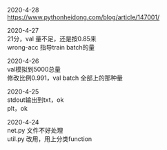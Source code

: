 2020-4-28  
https://www.pythonheidong.com/blog/article/147001/  

2020-4-27  
21分，val 量不足，还是按0.85来  
wrong-acc 指导train batch的量  

2020-4-26  
val模拟到5000总量  
修改比例0.991，val batch 全部上的那种量  

2020-4-25  
stdout输出到txt，ok  
plt，ok  

2020-4-24  
net.py 文件不好处理  
util.py 改用，用上分类function  